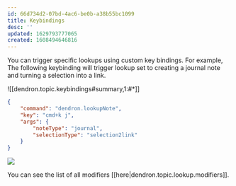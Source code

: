 ```yaml
---
id: 66d734d2-07bd-4ac6-be0b-a38b55bc1099
title: Keybindings
desc: ''
updated: 1629793777065
created: 1608494646816
---
```

You can trigger specific lookups using custom key bindings. For example, The following keybinding will trigger lookup set to creating a journal note and turning a selection into a link. 

![[dendron.topic.keybindings#summary,1:#*]]

```json
{
    "command": "dendron.lookupNote",
    "key": "cmd+k j",
    "args": {
        "noteType": "journal",
        "selectionType": "selection2link"
    }
}
```

<a href="https://www.loom.com/share/1e6b39a93b7245e4b13310f7c06d972f"> 
<img style="" src="https://cdn.loom.com/sessions/thumbnails/1e6b39a93b7245e4b13310f7c06d972f-with-play.gif"> </a>


You can see the list of all modifiers [[here|dendron.topic.lookup.modifiers]].